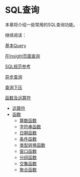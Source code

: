# SQL查询

本章将介绍一些常用的SQL查询功能。

继续阅读：

[基本Query](basic_query.cn.md)

[在Insight页面查询](insight.cn.md)

[SQL规范参考](sql_spec.cn.md)

[异步查询](async_query.cn.md)

[查询下压](pushdown.cn.md)

[函数及运算符](adv_sql/README.md)

- [运算符](adv_sql/operator.cn.md)
- [函数](adv_sql/function.cn.md)
  - [算数函数](adv_sql/arithmetic_function.cn.md)
  - [字符串函数](adv_sql/string_function.cn.md)
  - [日期函数](adv_sql/datetime_function.cn.md)
  - [条件函数](adv_sql/conditional_function.cn.md)
  - [类型转换函数](adv_sql/type_function.cn.md)
  - [窗口函数](adv_sql/window_function.cn.md)
  - [分组函数](adv_sql/grouping_sets.cn.md)
  - [交集函数](adv_sql/intersect_count.cn.md)
  - [聚合函数](adv_sql/aggregate_function.cn.md)

